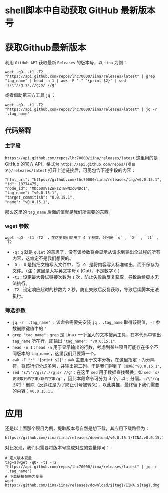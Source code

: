 # shell脚本中自动获取 GitHub 最新版本号

# 获取Github最新版本

利用 `GitHub API` 获取最新 `Releases` 的版本号，以 `iina` 为例：

```
wget -qO- -t1 -T2 "https://api.github.com/repos/lhc70000/iina/releases/latest" | grep "tag_name" | head -n 1 | awk -F ":" '{print $2}' | sed 's/\"//g;s/,//g;s/ //g'
```

或者借助第三方工具 `jq` ：

```
wget -qO- -t1 -T2 "https://api.github.com/repos/lhc70000/iina/releases/latest" | jq -r '.tag_name'
```

## 代码解释

### 主字段

`https://api.github.com/repos/lhc70000/iina/releases/latest` 这里用的是 GitHub 的官方 API，格式为 `https://api.github.com/repos/{项目名}/releases/latest` 打开上述链接后，可见包含下述字段的内容：

```
"html_url": "https://github.com/lhc70000/iina/releases/tag/v0.0.15.1",
"id": 10774475,
"node_id": "MDc6UmVsZWFzZTEwNzc0NDc1",
"tag_name": "v0.0.15.1",
"target_commitish": "0.0.15.1",
"name": "v0.0.15.1",
```

那么这里的 `tag_name` 后面的值就是我们所需要的东西。

### wget 参数

```
wget -qO- -t1 -T2` ，在这里我们使用了 4 个参数，分别是 `q` , `O-` , `t1` , `T2
```

- `-q` : `q` 就是 `quiet` 的意思了，没有该参数将会显示从请求到输出全过程的所有内容，这肯定不是我们想要的。
- `-O-`: `-O` 是指把文档写入文件中，而 `-O-` 是将内容写入标准输出，而不保存为文件。（注：这里是大写英文字母 `O` (Out)，不是数字 `0` ）
- `-t1` : 设定最大尝试链接次数为 `1` 次，防止失败后反复获取，导致后续脚本无法执行。
- `-T2` : 设定响应超时的秒数为 `2` 秒，防止失败后反复获取，导致后续脚本无法执行。

### 筛选参数

- `jq -r '.tag_name'` ：该命令需要先安装 `jq` ，`.tag_name` 取得该键值，`-r` 参数删除键值中的 `"`
- `grep "tag_name"` : `grep` 是 Linux 一个强大的文本搜索工具，在本代码中输出 `tag_name` 所在行，即输出 `"tag_name": "v0.0.15.1",`
- `head -n 1` : `head -n` 用于显示输出的行数，考虑到某些项目可能存在多个不同版本的 `tag_name` ，这里我们只要第一个。
- `awk -F ":" '{print $2}'` : `awk` 主要用于文本分析，在这里指定 `:` 为分隔符，将该行切分成多列，并输出第二列。于是我们得到了 `(空格)"v0.0.15.1",`
- `sed 's/\"//g;s/,//g;s/ //g'` : 在这里 `sed` 用于数据查找替换，如 `sed 's/要被取代的字串/新的字串/g'` ，因此本段命令可分为 3 个，以 `;` 分隔。`s/\"//g` 即将 `"` 删除（反斜杠是为了防止引号被转义），以此类推，最终留下我们需要的内容：`v0.0.15.1` 。

# 应用

还是以上面那个项目为例，提取版本号自然是想下载，其应用下载路径为：

```
https://github.com/iina/iina/releases/download/v0.0.15.1/IINA.v0.0.15.1.dmg
```

对比发现，我们只需要将版本号换成对应的变量即可：

```
# 定义版本变量
tag=$(wget -qO- -t1 -T2 "https://api.github.com/repos/lhc70000/iina/releases/latest" | jq -r '.tag_name')
# 下载链接替换为变量
wget https://github.com/iina/iina/releases/download/${tag}/IINA.${tag}.dmg
```